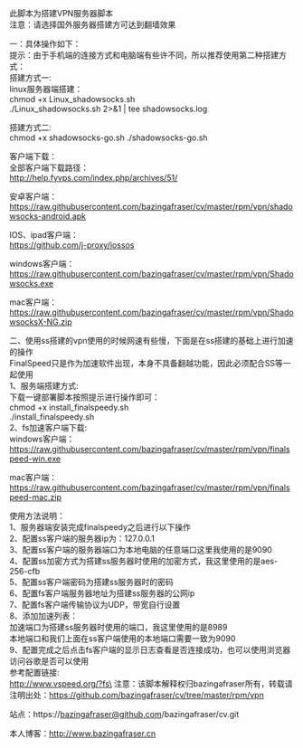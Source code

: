 此脚本为搭建VPN服务器脚本\
注意：请选择国外服务器搭建方可达到翻墙效果

一：具体操作如下：\
提示：由于手机端的连接方式和电脑端有些许不同，所以推荐使用第二种搭建方式：\
搭建方式一:\
linux服务器端搭建：\
chmod +x Linux_shadowsocks.sh\
./Linux_shadowsocks.sh 2>&1 | tee shadowsocks.log

搭建方式二:\
chmod +x shadowsocks-go.sh
./shadowsocks-go.sh

客户端下载：\
全部客户端下载路径：\
http://help.fyvps.com/index.php/archives/51/

安卓客户端：\
https://raw.githubusercontent.com/bazingafraser/cv/master/rpm/vpn/shadowsocks-android.apk

IOS、ipad客户端：\
https://github.com/j-proxy/iossos

windows客户端：\
https://raw.githubusercontent.com/bazingafraser/cv/master/rpm/vpn/Shadowsocks.exe

mac客户端：\
https://raw.githubusercontent.com/bazingafraser/cv/master/rpm/vpn/ShadowsocksX-NG.zip

二、使用ss搭建的vpn使用的时候网速有些慢，下面是在ss搭建的基础上进行加速的操作\
FinalSpeed只是作为加速软件出现，本身不具备翻越功能，因此必须配合SS等一起使用\
1、服务端搭建方式:\
下载一键部署脚本按照提示进行操作即可：\
chmod +x install_finalspeedy.sh\
./install_finalspeedy.sh\
2、fs加速客户端下载:\
windows客户端：\
https://raw.githubusercontent.com/bazingafraser/cv/master/rpm/vpn/finalspeed-win.exe

mac客户端：\
https://raw.githubusercontent.com/bazingafraser/cv/master/rpm/vpn/finalspeed-mac.zip

使用方法说明：\
1、服务器端安装完成finalspeedy之后进行以下操作\
2、配置ss客户端的服务器ip为：127.0.0.1\
3、配置ss客户端的服务器端口为本地电脑的任意端口这里我使用的是9090\
4、配置ss加密方式为搭建ss服务器时使用的加密方式，我这里使用的是aes-256-cfb\
5、配置ss客户端密码为搭建ss服务器时的密码\
6、配置fs客户端服务器地址为搭建ss服务器的公网ip\
7、配置fs客户端传输协议为UDP，带宽自行设置\
8、添加加速列表：\
加速端口为搭建ss服务器时使用的端口，我这里使用的是8989\
本地端口和我们上面在ss客户端使用的本地端口需要一致为9090\
9、配置完成之后点击fs客户端的显示日志查看是否连接成功，也可以使用浏览器访问谷歌是否可以使用\
参考配置链接:\
http://www.vspeed.org/?fs\
注意：该脚本解释权归bazingafraser所有，转载请注明出处：https://github.com/bazingafraser/cv/tree/master/rpm/vpn

站点：https://bazingafraser@github.com/bazingafraser/cv.git

本人博客：http://www.bazingafraser.cn
